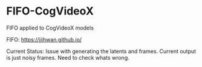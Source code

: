 # FIFO-CogVideoX
FIFO applied to CogVideoX models

FIFO: https://jjihwan.github.io/

Current Status: Issue with generating the latents and frames. Current output is just noisy frames. Need to check whats wrong.

